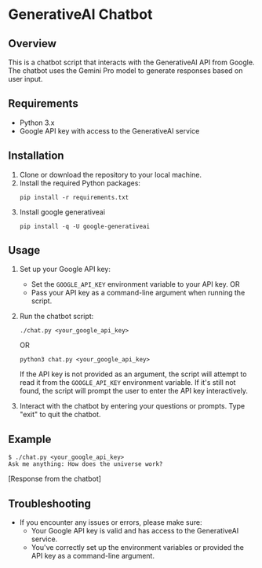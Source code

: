 # GenerativeAI Chatbot

## Overview
This is a chatbot script that interacts with the GenerativeAI API from Google. The chatbot uses the Gemini Pro model to generate responses based on user input.

## Requirements
- Python 3.x
- Google API key with access to the GenerativeAI service

## Installation
1. Clone or download the repository to your local machine.
2. Install the required Python packages:
   ```
   pip install -r requirements.txt
   ```
3. Install google generativeai
    ```
    pip install -q -U google-generativeai
    ```

## Usage
1. Set up your Google API key:
   - Set the `GOOGLE_API_KEY` environment variable to your API key.
   OR
   - Pass your API key as a command-line argument when running the script.

2. Run the chatbot script:
   ```
   ./chat.py <your_google_api_key>
   ```
   OR
   ```
   python3 chat.py <your_google_api_key>
   ```
   If the API key is not provided as an argument, the script will attempt to read it from the `GOOGLE_API_KEY` environment variable. If it's still not found, the script will prompt the user to enter the API key interactively.

3. Interact with the chatbot by entering your questions or prompts. Type "exit" to quit the chatbot.

## Example
```
$ ./chat.py <your_google_api_key>
Ask me anything: How does the universe work?
```
[Response from the chatbot]

## Troubleshooting
- If you encounter any issues or errors, please make sure:
  - Your Google API key is valid and has access to the GenerativeAI service.
  - You've correctly set up the environment variables or provided the API key as a command-line argument.

